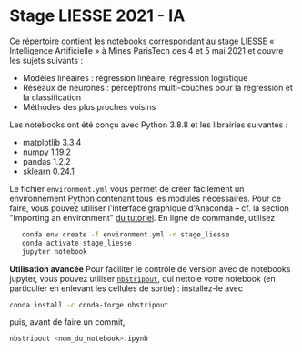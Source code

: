 # Stage LIESSE 2021 - IA

Ce répertoire contient les notebooks correspondant au stage LIESSE « Intelligence Artificielle » à Mines ParisTech des 4 et 5 mai 2021 et couvre les sujets suivants : 

* Modèles linéaires : régression linéaire, régression logistique
* Réseaux de neurones : perceptrons multi-couches pour la régression et la classification 
* Méthodes des plus proches voisins

Les notebooks ont été conçu avec Python 3.8.8 et les librairies suivantes :
* matplotlib 3.3.4
* numpy 1.19.2
* pandas 1.2.2
* sklearn 0.24.1

Le fichier `environment.yml` vous permet de créer facilement un environnement Python contenant tous les modules nécessaires. Pour ce faire, vous pouvez utiliser l'interface graphique d'Anaconda – cf. la section "Importing an environment" [du tutoriel](https://docs.anaconda.com/anaconda/navigator/tutorials/manage-environments/).
En ligne de commande, utilisez 
```bash
   conda env create -f environment.yml -n stage_liesse
   conda activate stage_liesse
   jupyter notebook
```
__Utilisation avancée__
Pour faciliter le contrôle de version avec de notebooks jupyter, vous pouvez utiliser [`nbstripout`](https://pypi.org/project/nbstripout/), qui nettoie votre notebook (en particulier en enlevant les cellules de sortie) : installez-le avec
```bash
conda install -c conda-forge nbstripout
```
puis, avant de faire un commit,
```bash
nbstripout <nom_du_notebook>.ipynb
```
